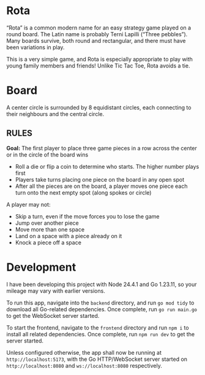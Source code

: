 # Rota
“Rota” is a common modern name for an easy strategy game played
on a round board. The Latin name is probably Terni Lapilli (“Three
pebbles”). Many boards survive, both round and rectangular, and
there must have been variations in play.

This is a very simple game, and Rota is especially appropriate to play
with young family members and friends! Unlike Tic Tac Toe, Rota
avoids a tie.

# Board
A center circle is surrounded by 8 equidistant circles, each connecting to their neighbours and the central circle. 

## RULES
**Goal:** The first player to place three game pieces in a row across the center or in the circle of the board wins
- Roll a die or flip a coin to determine who starts. The higher number
plays first
- Players take turns placing one piece on the board in any open spot 
- After all the pieces are on the board, a player moves one piece each
turn onto the next empty spot (along spokes or circle)

A player may not:
- Skip a turn, even if the move forces you to lose the game
- Jump over another piece
- Move more than one space
- Land on a space with a piece already on it
- Knock a piece off a space

# Development
I have been developing this project with Node 24.4.1 and Go 1.23.11, so your mileage may vary with earlier versions.

To run this app, navigate into the `backend` directory, and run `go mod tidy` to download all Go-related dependencies.
Once complete, run `go run main.go` to get the WebSocket server started.

To start the frontend, navigate to the `frontend` directory and run `npm i` to install all related dependencies.
Once complete, run `npm run dev` to get the server started.

Unless configured otherwise, the app shall now be running at `http://localhost:5173`, with the Go HTTP/WebSocket server started on `http://localhost:8080` and `ws://localhost:8080` respectively.